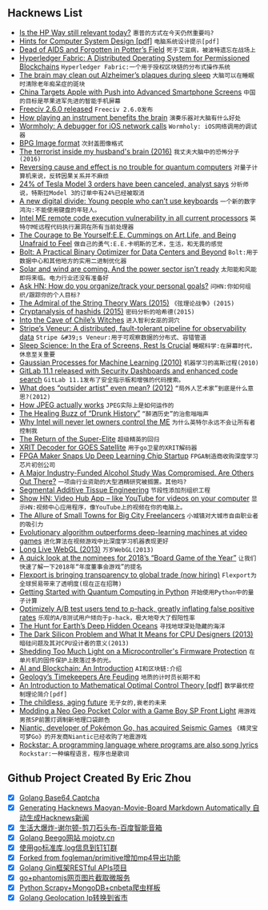 ## Hacknews List


- [Is the HP Way still relevant today?](http://theengineeringmanager.com/growth/is-the-hp-way-still-relevant-today/)  `惠普的方式在今天仍然重要吗?`
- [Hints for Computer System Design [pdf]](https://www.microsoft.com/en-us/research/wp-content/uploads/2016/02/acrobat-17.pdf)  `电脑系统设计提示[pdf]`
- [Dead of AIDS and Forgotten in Potter’s Field](https://www.nytimes.com/2018/07/03/nyregion/hart-island-aids-new-york.html)  `死于艾滋病，被波特遗忘在战场上`
- [Hyperledger Fabric: A Distributed Operating System for Permissioned Blockchains](https://arxiv.org/abs/1801.10228v1)  `Hyperledger Fabric:一个用于授权区块链的分布式操作系统`
- [The brain may clean out Alzheimer’s plaques during sleep](https://www.sciencenews.org/article/sleep-brain-alzheimers-plaques-protein)  `大脑可以在睡眠时清除老年痴呆症的斑块`
- [China Targets Apple with Push into Advanced Smartphone Screens](https://www.wsj.com/articles/china-targets-apple-with-push-into-advanced-smartphone-screens-1532260804)  `中国的目标是苹果进军先进的智能手机屏幕`
- [Freeciv 2.6.0 released](http://freeciv.wikia.com/wiki/NEWS-2.6.0)  `Freeciv 2.6.0发布`
- [How playing an instrument benefits the brain](https://www.brainpickings.org/2015/01/29/music-brain-ted-ed/)  `演奏乐器对大脑有什么好处`
- [Wormholy: A debugger for iOS network calls](https://github.com/pmusolino/Wormholy)  `Wormholy: iOS网络调用的调试器`
- [BPG Image format](https://bellard.org/bpg/)  `次封盖图像格式`
- [The terrorist inside my husband&#39;s brain (2016)](http://n.neurology.org/content/87/13/1308)  `我丈夫大脑中的恐怖分子(2016)`
- [Reversing cause and effect is no trouble for quantum computers](https://phys.org/news/2018-07-reversing-effect-quantum.html)  `对量子计算机来说，反转因果关系并不麻烦`
- [24% of Tesla Model 3 orders have been canceled, analyst says](https://money.cnn.com/2018/07/19/technology/business/tesla-downgrade/index.html)  `分析师说，特斯拉Model 3的订单中有24%已经被取消`
- [A new digital divide: Young people who can’t use keyboards](http://www.asahi.com/ajw/articles/AJ201803290068.html)  `一个新的数字鸿沟:不能使用键盘的年轻人。`
- [Intel ME remote code execution vulnerability in all current processors](http://blog.ptsecurity.com/2018/07/intel-patches-new-me-vulnerabilities.html)  `英特尔ME远程代码执行漏洞在所有当前处理器`
- [The Courage to Be Yourself:E.E. Cummings on Art,Life, and Being Unafraid to Feel](https://www.brainpickings.org/2017/09/25/e-e-cummings-advice/)  `做自己的勇气:E.E.卡明斯的艺术，生活，和无畏的感觉`
- [Bolt: A Practical Binary Optimizer for Data Centers and Beyond](https://arxiv.org/abs/1807.06735)  `Bolt:用于数据中心和其他地方的实用二进制优化器`
- [Solar and wind are coming. And the power sector isn’t ready](https://www.vox.com/energy-and-environment/2018/5/18/17359730/wind-solar-power-grid-electricity-managers)  `太阳能和风能即将来临。电力行业还没有准备好`
- [Ask HN: How do you organize/track your personal goals?](item?id=17586375)  `问HN:你如何组织/跟踪你的个人目标?`
- [The Admiral of the String Theory Wars (2015)](http://nautil.us/issue/24/error/the-admiral-of-the-string-theory-wars)  `《弦理论战争》(2015)`
- [Cryptanalysis of hashids (2015)](https://carnage.github.io/2015/08/cryptanalysis-of-hashids)  `密码分析的哈希德(2015)`
- [Into the Cave of Chile’s Witches](https://www.smithsonianmag.com/history/into-the-cave-of-chiles-witches-20138093/?no-ist)  `进入智利女巫的洞穴`
- [Stripe’s Veneur: A distributed, fault-tolerant pipeline for observability data](https://github.com/stripe/veneur)  `Stripe &#39;s Veneur:用于可观察数据的分布式、容错管道`
- [Sleep Science: In the Era of Screens, Rest Is Crucial](https://www.nationalgeographic.com/magazine/2018/08/science-of-sleep/)  `睡眠科学:在屏幕时代，休息至关重要`
- [Gaussian Processes for Machine Learning (2010)](http://www.gaussianprocess.org/gpml/)  `机器学习的高斯过程(2010)`
- [GitLab 11.1 released with Security Dashboards and enhanced code search](https://about.gitlab.com/2018/07/22/gitlab-11-1-released/)  `GitLab 11.1发布了安全指示板和增强的代码搜索。`
- [What does “outsider artist” even mean? (2012)](https://hyperallergic.com/56801/what-does-outsider-artist-even-mean/)  `“局外人艺术家”到底是什么意思?(2012)`
- [How JPEG actually works](https://blogs.msdn.microsoft.com/devdev/2006/04/12/how-does-jpeg-actually-work/)  `JPEG实际上是如何运作的`
- [The Healing Buzz of “Drunk History”](https://www.newyorker.com/magazine/2018/07/23/the-healing-buzz-of-drunk-history)  `“醉酒历史”的治愈嗡嗡声`
- [Why Intel will never let owners control the ME](https://www.devever.net/~hl/intelme)  `为什么英特尔永远不会让所有者控制我`
- [The Return of the Super-Elite](http://jacobinmag.com/2018/07/income-inequality-super-rich-economic-policy-institute/)  `超级精英的回归`
- [XRIT Decoder for GOES Satellite](https://usa-satcom.com/xrit-decoder-for-goes-satellite/)  `用于go卫星的XRIT解码器`
- [FPGA Maker Snaps Up Deep Learning Chip Startup](https://www.nextplatform.com/2018/07/18/fpga-maker-snaps-up-deep-learning-chip-startup/)  `FPGA制造商收购深度学习芯片初创公司`
- [A Major Industry-Funded Alcohol Study Was Compromised. Are Others Out There?](https://undark.org/article/mach15-alcohol-nih-industry-funding/)  `一项由行业资助的大型酒精研究被搁置。其他吗?`
- [Segmental Additive Tissue Engineering](https://www.nature.com/articles/s41598-018-29270-4)  `节段性添加剂组织工程`
- [Show HN: Video Hub App – like YouTube for videos on your computer](https://videohubapp.com/)  `显示HN:视频中心应用程序，像YouTube上的视频在你的电脑上。`
- [The Allure of Small Towns for Big City Freelancers](https://slate.com/human-interest/2018/07/big-city-freelancers-look-to-small-cities-to-lower-cost-of-living.html)  `小城镇对大城市自由职业者的吸引力`
- [Evolutionary algorithm outperforms deep-learning machines at video games](https://www.technologyreview.com/s/611568/evolutionary-algorithm-outperforms-deep-learning-machines-at-video-games/)  `进化算法在视频游戏中比深度学习机器表现更好`
- [Long Live WebGL (2013)](https://nullprogram.com/blog/2013/06/10/)  `万岁WebGL(2013)`
- [A quick look at the nominees for 2018’s “Board Game of the Year”](https://arstechnica.com/gaming/2018/07/2018s-board-game-of-the-year-will-be-announced-monday/)  `让我们快速了解一下2018年“年度董事会游戏”的提名`
- [Flexport is bringing transparency to global trade (now hiring)](https://www.flexport.com/careers/department/engineering)  `Flexport为全球贸易带来了透明度(现在正在招聘)`
- [Getting Started with Quantum Computing in Python](http://dataespresso.com/en/2018/07/22/Tutorial-Generating-random-numbers-with-a-quantum-computer-Python)  `开始使用Python中的量子计算`
- [Optimizely A/B test users tend to p-hack, greatly inflating false positive rates](https://papers.ssrn.com/sol3/papers.cfm?abstract_id=3204791)  `乐观的A/B测试用户倾向于p-hack，极大地夸大了假阳性率`
- [The Hunt for Earth’s Deep Hidden Oceans](https://www.quantamagazine.org/the-hunt-for-earths-deep-hidden-oceans-20180711/)  `寻找地球深处隐藏的海洋`
- [The Dark Silicon Problem and What It Means for CPU Designers (2013)](http://www.informit.com/articles/article.aspx?p=2142913)  `暗硅问题及其对CPU设计者的意义(2013)`
- [Shedding Too Much Light on a Microcontroller&#39;s Firmware Protection](https://www.aisec.fraunhofer.de/en/FirmwareProtection.html)  `在单片机的固件保护上脱落过多的光。`
- [AI and Blockchain: An Introduction](http://mattturck.com/ai-blockchain/)  `AI和区块链:介绍`
- [Geology’s Timekeepers Are Feuding](https://www.theatlantic.com/amp/article/565628/?single_page=true)  `地质的计时员长期不和`
- [An Introduction to Mathematical Optimal Control Theory [pdf]](https://math.berkeley.edu/~evans/control.course.pdf)  `数学最优控制理论简介[pdf]`
- [The childless, aging future](https://www.axios.com/newsletters/axios-am-c7902702-0ed3-46b0-97ba-77a77cd1d16c.html?)  `无子女的,衰老的未来`
- [Modding a Neo Geo Pocket Color with a Game Boy SP Front Light](https://www.igorkromin.net/index.php/2018/07/22/modding-a-neo-geo-pocket-color-with-a-game-boy-sp-front-light/)  `用游戏男孩SP前置灯调制新地理口袋颜色`
- [Niantic, developer of Pokémon Go, has acquired Seismic Games](https://www.nianticlabs.com/blog/seismicgames/)  `《精灵宝可梦Go》的开发商Niantic已经收购了地震游戏`
- [Rockstar: A programming language where programs are also song lyrics](https://github.com/dylanbeattie/rockstar)  `Rockstar:一种编程语言，程序也是歌词`

## Github Project Created By Eric Zhou

- [x] [Golang Base64 Captcha](https://github.com/mojocn/base64Captcha)
- [x] [Generating Hacknews Maoyan-Movie-Board Markdown Automatically 自动生成Hacknews新闻](https://github.com/dejavuzhou/md-genie)
- [x] [生活大爆炸-谢尔顿-剪刀石头布-百度智能音箱](https://github.com/mojocn/dueros-bang-game)
- [x] [Golang Beego网站 mojotv.cn](https://github.com/mojocn/www.mojotv.cn)
- [x] [使用go标准库,log信息到钉钉群](https://github.com/mojocn/dooger)
- [x] [Forked from fogleman/primitive增加mp4导出功能](https://github.com/mojocn/primitive)
- [x] [Golang Gin框架RESTful APIs项目](https://github.com/JJJJJJJerk/ezier-golang-web-api-framework)
- [x] [go+phantomjs网页图片截取微服务](https://github.com/mojocn/screen_shot)
- [x] [Python Scrapy+MongoDB+cnbeta爬虫样板](https://github.com/mojocn/scrapy_mongodb_boilerplate_cnbeta)
- [x] [Golang Geolocation Ip转换到省市](https://github.com/mojocn/ip2location)
